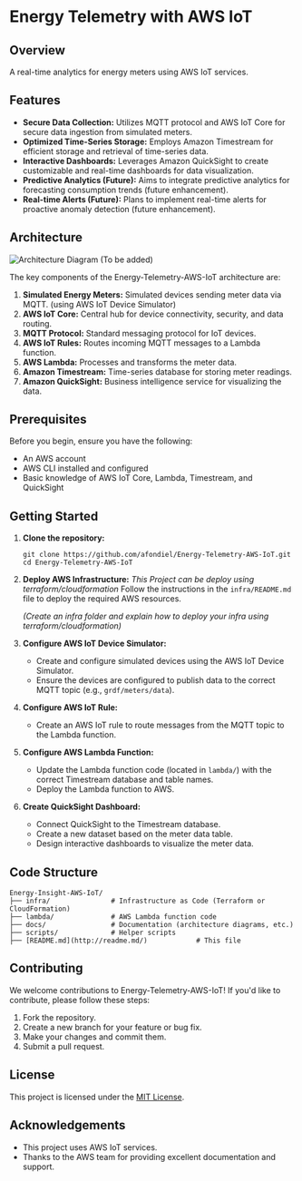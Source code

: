 # Energy Telemetry with AWS IoT

## Overview

A real-time analytics for energy meters using AWS IoT services. 

## Features

*   **Secure Data Collection:** Utilizes MQTT protocol and AWS IoT Core for secure data ingestion from simulated meters.
*   **Optimized Time-Series Storage:** Employs Amazon Timestream for efficient storage and retrieval of time-series data.
*   **Interactive Dashboards:** Leverages Amazon QuickSight to create customizable and real-time dashboards for data visualization.
*   **Predictive Analytics (Future):** Aims to integrate predictive analytics for forecasting consumption trends (future enhancement).
*   **Real-time Alerts (Future):** Plans to implement real-time alerts for proactive anomaly detection (future enhancement).

## Architecture

![Architecture Diagram (To be added)](./docs/architecture.png)

The key components of the Energy-Telemetry-AWS-IoT architecture are:

1.  **Simulated Energy Meters:** Simulated devices sending meter data via MQTT. (using AWS IoT Device Simulator)
2.  **AWS IoT Core:** Central hub for device connectivity, security, and data routing.
3.  **MQTT Protocol:** Standard messaging protocol for IoT devices.
4.  **AWS IoT Rules:** Routes incoming MQTT messages to a Lambda function.
5.  **AWS Lambda:** Processes and transforms the meter data.
6.  **Amazon Timestream:** Time-series database for storing meter readings.
7.  **Amazon QuickSight:** Business intelligence service for visualizing the data.

## Prerequisites

Before you begin, ensure you have the following:

*   An AWS account
*   AWS CLI installed and configured
*   Basic knowledge of AWS IoT Core, Lambda, Timestream, and QuickSight

## Getting Started

1.  **Clone the repository:**

    ```
    git clone https://github.com/afondiel/Energy-Telemetry-AWS-IoT.git
    cd Energy-Telemetry-AWS-IoT
    ```

2.  **Deploy AWS Infrastructure:**
    *This Project can be deploy using terraform/cloudformation*
    Follow the instructions in the `infra/README.md` file to deploy the required AWS resources.

     *(Create an infra folder and explain how to deploy your infra using terraform/cloudformation)*

3.  **Configure AWS IoT Device Simulator:**

    *   Create and configure simulated devices using the AWS IoT Device Simulator.
    *   Ensure the devices are configured to publish data to the correct MQTT topic (e.g., `grdf/meters/data`).

4.  **Configure AWS IoT Rule:**

    *   Create an AWS IoT rule to route messages from the MQTT topic to the Lambda function.

5.  **Configure AWS Lambda Function:**

    *   Update the Lambda function code (located in `lambda/`) with the correct Timestream database and table names.
    *   Deploy the Lambda function to AWS.

6.  **Create QuickSight Dashboard:**

    *   Connect QuickSight to the Timestream database.
    *   Create a new dataset based on the meter data table.
    *   Design interactive dashboards to visualize the meter data.

## Code Structure
```
Energy-Insight-AWS-IoT/
├── infra/               # Infrastructure as Code (Terraform or CloudFormation)
├── lambda/              # AWS Lambda function code
├── docs/                # Documentation (architecture diagrams, etc.)
├── scripts/             # Helper scripts
├── [README.md](http://readme.md/)            # This file

```

## Contributing

We welcome contributions to Energy-Telemetry-AWS-IoT! If you'd like to contribute, please follow these steps:

1.  Fork the repository.
2.  Create a new branch for your feature or bug fix.
3.  Make your changes and commit them.
4.  Submit a pull request.

## License

This project is licensed under the [MIT License](LICENSE).

## Acknowledgements

*   This project uses AWS IoT services.
*   Thanks to the AWS team for providing excellent documentation and support.
